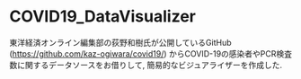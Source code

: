 # COVID19_DataVisualizer

東洋経済オンライン編集部の荻野和樹氏が公開しているGitHub
(https://github.com/kaz-ogiwara/covid19/)
からCOVID-19の感染者やPCR検査数に関するデータソースをお借りして,
簡易的なビジュアライザーを作成した.
